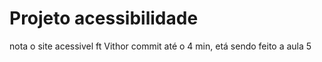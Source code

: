 # Projeto acessibilidade
nota o site acessivel ft Vithor commit até o 4 min, etá sendo feito a aula 5
